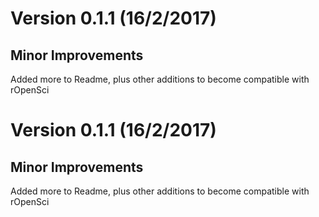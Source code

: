Version 0.1.1 (16/2/2017)
=========================

## Minor Improvements

Added more to Readme, plus other additions to become compatible with rOpenSci


Version 0.1.1 (16/2/2017)
=========================

## Minor Improvements

Added more to Readme, plus other additions to become compatible with rOpenSci
